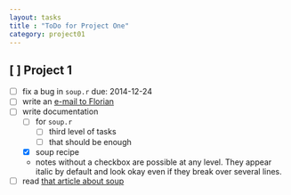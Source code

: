 ```yaml
---
layout: tasks
title : "ToDo for Project One"
category: project01
---
```


## [ ] Project 1

- [ ] fix a bug in `soup.r` due: 2014-12-24
- [ ] write an [e-mail to Florian](mailto://flo_schneider@web.de)
- [ ] write documentation
   - [ ] for `soup.r`
     - [ ] third level of tasks
     - [ ] that should be enough
   - [x] soup recipe
   - notes without a checkbox are possible at any level. They appear italic by default and look okay even if they break over several lines.
- [ ] read [that article about soup](https://en.wikipedia.org/wiki/Soup)
